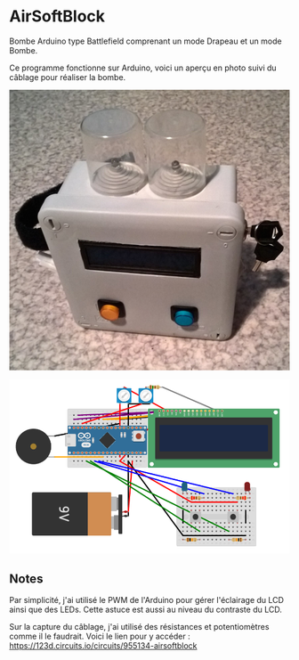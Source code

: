 AirSoftBlock
====================

Bombe Arduino type Battlefield comprenant un mode Drapeau et un mode Bombe.

Ce programme fonctionne sur Arduino, voici un aperçu en photo suivi du câblage pour réaliser la bombe.

![Bombe miniature](/small1.png?raw=true "Bombe miniature")

![Câblage intégrale](/small2.png?raw=true "Câblage intégrale")

## Notes

Par simplicité, j'ai utilisé le PWM de l'Arduino pour gérer l'éclairage du LCD ainsi que des LEDs.
Cette astuce est aussi au niveau du contraste du LCD.

Sur la capture du câblage, j'ai utilisé des résistances et potentiomètres comme il le faudrait.
Voici le lien pour y accéder : https://123d.circuits.io/circuits/955134-airsoftblock
